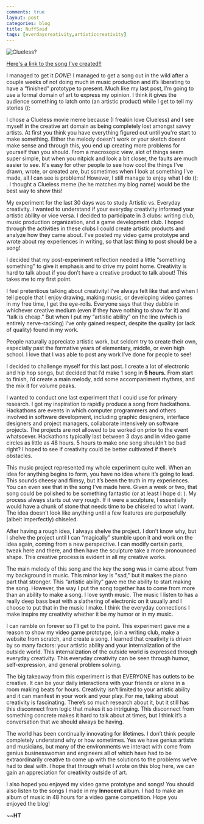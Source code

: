 ```yaml
---
comments: true
layout: post
categories: blog
title: NuffSaid
tags: [everdaycreativity,artisticcreativity]
---
```

![Clueless?](http://38.media.tumblr.com/ed1ae11b2059a32810ea87af574f45a7/tumblr_ndeo3qOqXv1repoz9o1_500.gif)

[Here's a link to the song I've created!!](https://soundcloud.com/tamballer/nuffsaid)


I managed to get it *DONE*!  I managed to get a song out in the wild after a couple weeks of not doing much in music production and it’s liberating to have a “finished” prototype to present.  Much like my last post, I’m going to use a formal domain of art to express my opinion. I think it gives the audience something to latch onto (an artistic product) while I get to tell my stories ((:

I chose a Clueless movie meme because (I freakin love Clueless) and I see myself in the creative art domain as being completely lost amongst savvy artists. At first you think you have everything figured out until you're start to make something. Either the melody doesn't work or your sketch doesnt make sense and through this, you end up creating more problems for yourself than you should. From a macrosopic view, alot of things seem super simple, but when you nitpick and look a bit closer, the faults are much easier to see. It's easy for other people to see how cool the things I've drawn, wrote, or created are, but sometimes when I look at something I've made, all I can see is problems! However, I still manage to enjoy what I do ((: . I thought a Clueless meme (he he matches my blog name) would be the best way to show this!


My experiment for the last 30 days was to study Artistic vs. Everyday creativity.  I wanted to understand if your everyday creativity informed your artistic ability or vice versa. I decided to participate in 3 clubs: writing club, music production organization, and a game development club. I hoped through the activities in these clubs I could create artistic products and analyze how they came about. I've posted my video game prototype and wrote about my experiences in writing, so that last thing to post should be a song!

I decided that my post-experiment reflection needed a little “something something” to give it emphasis and to drive my point home. Creativity is hard to talk about if you don’t have a creative product to talk about! This takes me to my first point.

I feel pretentious talking about creativity! I’ve always felt like that and when I tell people that I enjoy drawing, making music, or developing video games in my free time, I get the eye-rolls.  Everyone says that they dabble in whichever creative medium (even if they have nothing to show for it) and “talk is cheap.” But when I put my “artistic ability” on the line (which is entirely nerve-racking) I’ve only gained respect, despite the quality (or lack of quality) found in my work.

People naturally appreciate artistic work, but seldom try to create their own, especially past the formative years of elementary, middle, or even high school. I love that I was able to post any work I’ve done for people to see!

I decided to challenge myself for this last post. I create a lot of electronic and hip hop songs, but decided that I’d make 1 song in **5 hours.** From start to finish, I’d create a main melody, add some accompaniment rhythms, and the mix it for volume peaks.  

I wanted to conduct one last experiment that I could use for primary research.  I got my inspiration to rapidly produce a song from hackathons. Hackathons are events in which computer programmers and others involved in software development, including graphic designers, interface designers and project managers, collaborate intensively on software projects. The projects are not allowed to be worked on prior to the event whatsoever. Hackathons typically last between 3 days and in video game circles as little as 48 hours. 5 hours to make one song shouldn't be bad right? I hoped to see if creativity could be better cultivated if there’s obstacles.

This music project represented my whole experiment quite well. When an idea for anything begins to form, you have no idea where it’s going to lead. This sounds cheesy and flimsy, but it’s been the truth in my experiences. You can even see that in the song I've made here. Given a week or two, that song could be polished to be something fantastic (or at least I hope d: ). My process always starts out very rough. If it were a sculpture, I essentially would have a chunk of stone that needs time to be chiseled to what I want. The idea doesn’t look like anything until a few features are purposefully (albeit imperfectly) chiseled. 

After having a rough idea, I always shelve the project. I don’t know why, but I shelve the project until I can “magically” stumble upon it and work on the idea again, coming from a new perspective. I can modify certain parts, tweak here and there, and then have the sculpture take a more pronounced shape. This creative process is evident in all my creative works. 

The main melody of this song and the key the song was in came about from my background in music. This minor key is "sad," but it makes the piano part that stronger. This “artistic ability” gave me the ability to start making the song. However, the way I put the song together has to come from more than an ability to make a song.  I love synth music. The music I listen to has a really deep bass beat with a slathering of electronic on it usually and I choose to put that in the music I make. I think the everyday connections I make inspire my creativity whether it be my humor or in my music.

I can ramble on forever so I’ll get to the point. This experiment gave me a reason to show my video game prototype, join a writing club, make a website from scratch, and create a song. I learned that creativity is driven by so many factors: your artistic ability and your internalization of the outside world. This internalization of the outside world is expressed through everyday creativity. This everyday creativity can be seen through humor, self-expression, and general problem solving. 

The big takeaway from this experiment is that EVERYONE has outlets to be creative. It can be your daily interactions with your friends or alone in a room making beats for hours. Creativity isn’t limited to your artistic ability and it can manifest in your work and your play. For me, talking about creativity is fascinating. There’s so much research about it, but it still has this disconnect from logic that makes it so intriguing. This disconnect from something concrete makes it hard to talk about at times, but I think it’s a conversation that we should always be having.

The world has been continually innovating for lifetimes. I don’t think people completely understand why or how sometimes. Yes we have genius artists and musicians, but many of the environments we interact with come from genius businesswoman and engineers all of which have had to be extraordinarily creative to come up with the solutions to the problems we’ve had to deal with. I hope that through what I wrote on this blog here, we can gain an appreciation for creativity outside of art.

I also hoped you enjoyed my video game prototype and songs! You should also listen to the songs I made in my **Innocent** album. I had to make an album of music in 48 hours for a video game competition. Hope you enjoyed the blog!

~~**HT**
